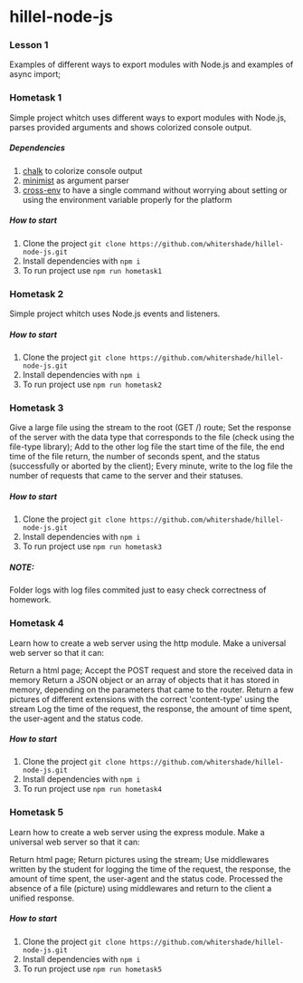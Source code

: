 # hillel-node-js

### Lesson 1 
Examples of different ways to export modules with Node.js and examples of async import;

### Hometask 1
Simple project whitch uses different ways to export modules with Node.js, parses provided arguments and shows colorized console output.

##### Dependencies
1. [chalk](https://github.com/chalk/chalk) to colorize console output
1. [minimist](https://github.com/substack/minimist) as argument parser
1. [cross-env](https://github.com/kentcdodds/cross-env) to have a single command without worrying about setting or using the environment variable properly for the platform

##### How to start
1. Clone the project `git clone https://github.com/whitershade/hillel-node-js.git`
1. Install dependencies with `npm i`
1. To run project use `npm run hometask1`

### Hometask 2
Simple project whitch uses Node.js events and listeners.

##### How to start
1. Clone the project `git clone https://github.com/whitershade/hillel-node-js.git`
1. Install dependencies with `npm i`
1. To run project use `npm run hometask2`

### Hometask 3
Give a large file using the stream to the root (GET /) route;
Set the response of the server with the data type that corresponds to the file (check using the file-type library);
Add to the other log file the start time of the file, the end time of the file return, the number of seconds spent, and the status (successfully or aborted by the client);
Every minute, write to the log file the number of requests that came to the server and their statuses.

##### How to start
1. Clone the project `git clone https://github.com/whitershade/hillel-node-js.git`
1. Install dependencies with `npm i`
1. To run project use `npm run hometask3`

##### NOTE:
Folder logs with log files commited just to easy check сorrectness of homework.

### Hometask 4
Learn how to create a web server using the http module.
Make a universal web server so that it can:

Return a html page;
Accept the POST request and store the received data in memory
Return a JSON object or an array of objects that it has stored in memory, depending on the parameters that came to the router.
Return a few pictures of different extensions with the correct 'content-type' using the stream
Log the time of the request, the response, the amount of time spent, the user-agent and the status code.

##### How to start
1. Clone the project `git clone https://github.com/whitershade/hillel-node-js.git`
1. Install dependencies with `npm i`
1. To run project use `npm run hometask4`

### Hometask 5
Learn how to create a web server using the express module.
Make a universal web server so that it can:

Return html page;
Return pictures using the stream;
Use middlewares written by the student for logging the time of the request, the response, the amount of time spent, the user-agent and the status code.
Processed the absence of a file (picture) using middlewares and return to the client a unified response.

##### How to start
1. Clone the project `git clone https://github.com/whitershade/hillel-node-js.git`
1. Install dependencies with `npm i`
1. To run project use `npm run hometask5`
